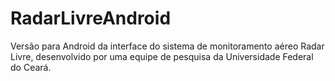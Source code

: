 # RadarLivreAndroid
Versão para Android da interface do sistema de monitoramento aéreo Radar Livre, desenvolvido por uma equipe de pesquisa da Universidade Federal do Ceará.
